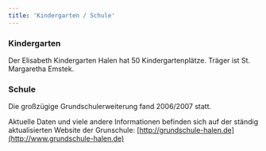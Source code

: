 ```yaml
---
title: 'Kindergarten / Schule'
---
```


### Kindergarten

Der Elisabeth Kindergarten Halen hat 50 Kindergartenplätze. Träger ist St. Margaretha Emstek.

### Schule

Die großzügige Grundschulerweiterung fand 2006/2007 statt.

Aktuelle Daten und viele andere Informationen befinden sich auf der ständig aktualisierten Website der Grunschule: [http://grundschule-halen.de](http://www.grundschule-halen.de)